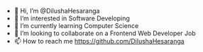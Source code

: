 - 👋 Hi, I’m @DilushaHesaranga
- 👀 I’m interested in Software Developing
- 🌱 I’m currently learning Computer Science
- 💞️ I’m looking to collaborate on a Frontend Web Developer Job
- 📫 How to reach me https://github.com/DilushaHesaranga

<!---
DilushaHesaranga/DilushaHesaranga is a ✨ special ✨ repository because its `README.md` (this file) appears on your GitHub profile.
You can click the Preview link to take a look at your changes.
--->
